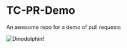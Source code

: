 # TC-PR-Demo
An awesome repo for a demo of pull requests

![Dinodolphin!](https://i.ytimg.com/vi/bv9YtbGmXM0/maxresdefault.jpg)
